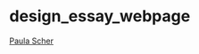 # design_essay_webpage

[Paula Scher](https://courtneyrobinson97.github.io/design_essay_webpage/index.html)